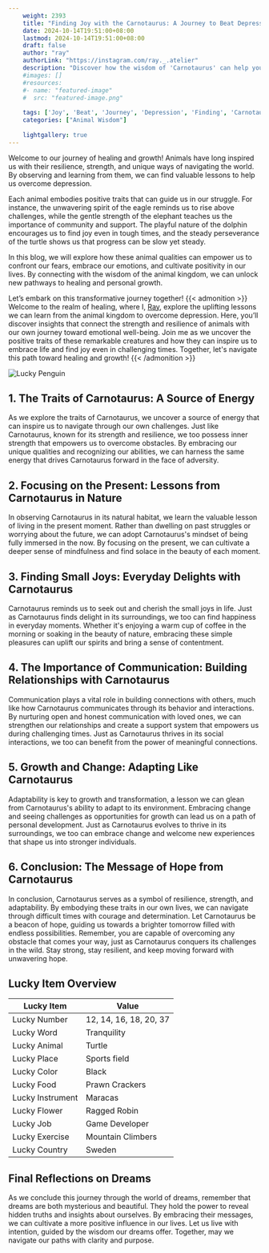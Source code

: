 ```yaml
---
    weight: 2393
    title: "Finding Joy with the Carnotaurus: A Journey to Beat Depression"  # Assuming 'title' column exists
    date: 2024-10-14T19:51:00+08:00
    lastmod: 2024-10-14T19:51:00+08:00
    draft: false
    author: "ray"
    authorLink: "https://instagram.com/ray._.atelier"
    description: "Discover how the wisdom of 'Carnotaurus' can help you overcome depression and find joy in your life journey."
    #images: []
    #resources:
    #- name: "featured-image"
    #  src: "featured-image.png"
    
    tags: ['Joy', 'Beat', 'Journey', 'Depression', 'Finding', 'Carnotaurus']
    categories: ["Animal Wisdom"]
    
    lightgallery: true
---
```

    
Welcome to our journey of healing and growth! Animals have long inspired us with their resilience, strength, and unique ways of navigating the world. By observing and learning from them, we can find valuable lessons to help us overcome depression.

Each animal embodies positive traits that can guide us in our struggle. For instance, the unwavering spirit of the eagle reminds us to rise above challenges, while the gentle strength of the elephant teaches us the importance of community and support. The playful nature of the dolphin encourages us to find joy even in tough times, and the steady perseverance of the turtle shows us that progress can be slow yet steady.

In this blog, we will explore how these animal qualities can empower us to confront our fears, embrace our emotions, and cultivate positivity in our lives. By connecting with the wisdom of the animal kingdom, we can unlock new pathways to healing and personal growth.

Let’s embark on this transformative journey together!
{{< admonition >}}
Welcome to the realm of healing, where I, [Ray](https://instagram.com/ray._.atelier), explore the uplifting lessons we can learn from the animal kingdom to overcome depression. Here, you’ll discover insights that connect the strength and resilience of animals with our own journey toward emotional well-being. Join me as we uncover the positive traits of these remarkable creatures and how they can inspire us to embrace life and find joy even in challenging times. Together, let's navigate this path toward healing and growth!
{{< /admonition >}}

![Lucky Penguin](https://cdn.pixabay.com/photo/2024/09/07/02/34/penguins-9028827_1280.jpg "Lucky Penguin")

## 1. The Traits of Carnotaurus: A Source of Energy
As we explore the traits of Carnotaurus, we uncover a source of energy that can inspire us to navigate through our own challenges. Just like Carnotaurus, known for its strength and resilience, we too possess inner strength that empowers us to overcome obstacles. By embracing our unique qualities and recognizing our abilities, we can harness the same energy that drives Carnotaurus forward in the face of adversity.

## 2. Focusing on the Present: Lessons from Carnotaurus in Nature
In observing Carnotaurus in its natural habitat, we learn the valuable lesson of living in the present moment. Rather than dwelling on past struggles or worrying about the future, we can adopt Carnotaurus's mindset of being fully immersed in the now. By focusing on the present, we can cultivate a deeper sense of mindfulness and find solace in the beauty of each moment.

## 3. Finding Small Joys: Everyday Delights with Carnotaurus
Carnotaurus reminds us to seek out and cherish the small joys in life. Just as Carnotaurus finds delight in its surroundings, we too can find happiness in everyday moments. Whether it's enjoying a warm cup of coffee in the morning or soaking in the beauty of nature, embracing these simple pleasures can uplift our spirits and bring a sense of contentment.

## 4. The Importance of Communication: Building Relationships with Carnotaurus
Communication plays a vital role in building connections with others, much like how Carnotaurus communicates through its behavior and interactions. By nurturing open and honest communication with loved ones, we can strengthen our relationships and create a support system that empowers us during challenging times. Just as Carnotaurus thrives in its social interactions, we too can benefit from the power of meaningful connections.

## 5. Growth and Change: Adapting Like Carnotaurus
Adaptability is key to growth and transformation, a lesson we can glean from Carnotaurus's ability to adapt to its environment. Embracing change and seeing challenges as opportunities for growth can lead us on a path of personal development. Just as Carnotaurus evolves to thrive in its surroundings, we too can embrace change and welcome new experiences that shape us into stronger individuals.

## 6. Conclusion: The Message of Hope from Carnotaurus
In conclusion, Carnotaurus serves as a symbol of resilience, strength, and adaptability. By embodying these traits in our own lives, we can navigate through difficult times with courage and determination. Let Carnotaurus be a beacon of hope, guiding us towards a brighter tomorrow filled with endless possibilities. Remember, you are capable of overcoming any obstacle that comes your way, just as Carnotaurus conquers its challenges in the wild. Stay strong, stay resilient, and keep moving forward with unwavering hope.


## Lucky Item Overview
| Lucky Item          | Value              |
|---------------|--------------------|
| Lucky Number        | 12, 14, 16, 18, 20, 37  |
| Lucky Word          | Tranquility |
| Lucky Animal        | Turtle |
| Lucky Place         | Sports field     |
| Lucky Color         | Black     |
| Lucky Food          | Prawn Crackers      |
| Lucky Instrument    | Maracas |
| Lucky Flower        | Ragged Robin    |
| Lucky Job           | Game Developer       |
| Lucky Exercise      | Mountain Climbers  |
| Lucky Country       | Sweden    |


##  Final Reflections on Dreams

As we conclude this journey through the world of dreams, remember that dreams are both mysterious and beautiful. They hold the power to reveal hidden truths and insights about ourselves. By embracing their messages, we can cultivate a more positive influence in our lives. Let us live with intention, guided by the wisdom our dreams offer. Together, may we navigate our paths with clarity and purpose.
